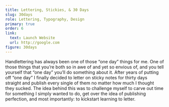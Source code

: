 ```yaml
---
title: Lettering, Stickies, & 30 Days
slug: 30days
role: Lettering, Typography, Design
primary: true
order: 6
link:
  text: Launch Website
  url: http://google.com
figure: 30days
---
```


Handlettering has always been one of those “one day” things for me. One of those things that you’re both so in awe of and yet so envious of, and you tell yourself that “one day” you’ll do something about it. After years of putting off “one day” I finally decided to letter on sticky notes for thirty days straight and publish every single of them no matter how much I thought they sucked. The idea behind this was to challenge myself to carve out time for something I simply wanted to do, get over the idea of publishing perfection, and most importantly: to kickstart learning to letter.